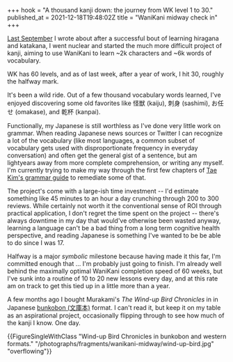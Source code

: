 +++
hook = "A thousand kanji down: the journey from WK level 1 to 30."
published_at = 2021-12-18T19:48:02Z
title = "WaniKani midway check in"
+++

[Last September](/fragments/kanji) I wrote about after a successful bout of learning hiragana and katakana, I went nuclear and started the much more difficult project of kanji, aiming to use WaniKani to learn ~2k characters and ~6k words of vocabulary.

WK has 60 levels, and as of last week, after a year of work, I hit 30, roughly the halfway mark.

It's been a wild ride. Out of a few thousand vocabulary words learned, I've enjoyed discovering some old favorites like 怪獣 (kaiju), 刺身 (sashimi), お任せ (omakase), and 乾杯 (kanpai).

Functionally, my Japanese is still worthless as I've done very little work on grammar. When reading Japanese news sources or Twitter I can recognize a lot of the vocabulary (like most languages, a common subset of vocabulary gets used with disproportionate frequency in everyday conversation) and often get the general gist of a sentence, but am lightyears away from more complete comprehension, or writing any myself. I'm currently trying to make my way through the first few chapters of [Tae Kim's grammar guide](http://guidetojapanese.org/learn/) to remediate some of that.

The project's come with a large-ish time investment -- I'd estimate something like 45 minutes to an hour a day crunching through 200 to 300 reviews. While certainly not worth it the conventional sense of ROI through practical application, I don't regret the time spent on the project -- there's always downtime in my day that would've otherwise been wasted anyway, learning a language can't be a bad thing from a long term cognitive health perspective, and reading Japanese is something I've wanted to be be able to do since I was 17.

Halfway is a major _symbolic_ milestone because having made it this far, I'm committed enough that ... I'm probably just going to finish. I'm already well behind the maximally optimal WaniKani completion speed of 60 weeks, but I've sunk into a routine of 10 to 20 new lessons every day, and at this rate am on track to get this tied up in a little more than a year.

A few months ago I bought Murakami's _The Wind-up Bird Chronicles_ in in Japanese [bunkobon (文庫本)](https://en.wikipedia.org/wiki/Bunkobon) format. I can't read it, but keep it on my table as an aspirational project, occasionally flipping through to see how much of the kanji I know. One day.

{{FigureSingleWithClass "Wind-up Bird Chronicles in bunkobon and western formats." "/photographs/fragments/wanikani-midway/wind-up-bird.jpg" "overflowing"}}

